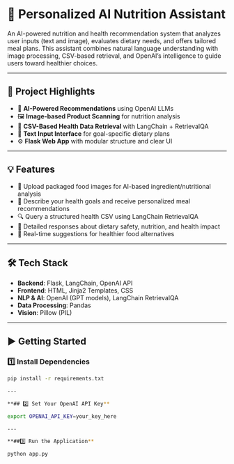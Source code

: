 # 🥗 Personalized AI Nutrition Assistant

An AI-powered nutrition and health recommendation system that analyzes user inputs (text and image), evaluates dietary needs, and offers tailored meal plans. This assistant combines natural language understanding with image processing, CSV-based retrieval, and OpenAI’s intelligence to guide users toward healthier choices.

---

## 🌟 Project Highlights

- 🧠 **AI-Powered Recommendations** using OpenAI LLMs  
- 🖼️ **Image-based Product Scanning** for nutrition analysis  
- 📄 **CSV-Based Health Data Retrieval** with LangChain + RetrievalQA  
- 🧾 **Text Input Interface** for goal-specific dietary plans  
- ⚙️ **Flask Web App** with modular structure and clear UI  

---

## 💡 Features

- 📸 Upload packaged food images for AI-based ingredient/nutritional analysis  
- 💬 Describe your health goals and receive personalized meal recommendations  
- 🔍 Query a structured health CSV using LangChain RetrievalQA  
- 🧾 Detailed responses about dietary safety, nutrition, and health impact  
- 🧠 Real-time suggestions for healthier food alternatives  

---

## 🛠️ Tech Stack

- **Backend**: Flask, LangChain, OpenAI API  
- **Frontend**: HTML, Jinja2 Templates, CSS  
- **NLP & AI**: OpenAI (GPT models), LangChain RetrievalQA  
- **Data Processing**: Pandas  
- **Vision**: Pillow (PIL)  

---

## ▶️ Getting Started

### 1️⃣ Install Dependencies

```bash
pip install -r requirements.txt

---

**## 2️⃣ Set Your OpenAI API Key**

export OPENAI_API_KEY=your_key_here

---

**##3️⃣ Run the Application**

python app.py
